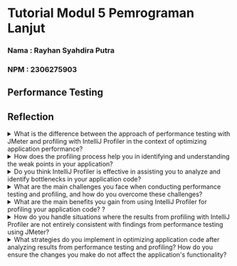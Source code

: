 # Tutorial Modul 5 Pemrograman Lanjut
### Nama   : Rayhan Syahdira Putra
### NPM    : 2306275903

## Performance Testing

## Reflection
<details> <summary>What is the difference between the approach of performance testing with JMeter and profiling with IntelliJ Profiler in the context of optimizing application performance?
</summary>
Pengujian performa dengan JMeter mensimulasikan beban pengguna dan mengukur waktu respons API atau halaman web, sedangkan IntelliJ Profiler fokus pada analisis tingkat kode untuk mengidentifikasi penggunaan CPU, memori, dan metode yang paling membebani sistem. Kombinasi keduanya memberikan optimasi performa dari sisi arsitektur dan implementasi kode.

</details> <details> <summary>How does the profiling process help you in identifying and understanding the weak points in your application?
</summary>
Profiling menunjukkan bagian kode mana yang paling banyak menggunakan resource, seperti metode yang memakan CPU tinggi atau terlalu banyak alokasi memori. Dengan data dari call tree, hot spots, dan thread analysis, pengembang dapat menemukan titik lemah yang perlu dioptimalkan.

</details> <details> <summary>Do you think IntelliJ Profiler is effective in assisting you to analyze and identify bottlenecks in your application code?</summary>
Ya, IntelliJ Profiler sangat efektif karena memberikan data real-time tentang jalur eksekusi kode, penggunaan CPU, dan alokasi memori. Dengan alat ini, pengembang bisa langsung menemukan bagian kode yang menyebabkan latensi atau konsumsi resource berlebihan.

</details> <details> <summary>What are the main challenges you face when conducting performance testing and profiling, and how do you overcome these challenges?</summary>
Tantangan utama adalah memastikan hasil pengukuran akurat dan menghindari kesalahan interpretasi data. Solusinya adalah melakukan pengujian berulang dengan skenario yang konsisten, menggunakan dataset yang cukup, serta memadukan alat analisis seperti JMeter dan IntelliJ Profiler.

</details> <details> <summary>What are the main benefits you gain from using IntelliJ Profiler for profiling your application code?
?</summary>
IntelliJ Profiler memberikan wawasan mendalam mengenai konsumsi CPU, alokasi memori, dan jalur eksekusi kode, sehingga pengembang dapat dengan cepat menemukan dan mengoptimalkan metode yang paling membebani sistem tanpa harus melakukan debugging manual.

</details> <details> <summary>How do you handle situations where the results from profiling with IntelliJ Profiler are not entirely consistent with findings from performance testing using JMeter?</summary>
Jika hasil dari IntelliJ Profiler tidak sesuai dengan temuan dari JMeter, periksa faktor seperti perbedaan beban, jumlah request, atau konfigurasi caching. Pastikan skenario pengujian seragam untuk mendapatkan hasil yang lebih akurat.

</details> <details> <summary>What strategies do you implement in optimizing application code after analyzing results from performance testing and profiling? How do you ensure the changes you make do not affect the application's functionality?
</summary>
Optimasi dilakukan dengan mengurangi operasi berlebihan, mempercepat query database, serta menerapkan caching atau parallel processing jika diperlukan. Untuk memastikan perubahan tidak merusak fungsionalitas, dilakukan regresi testing dan validasi dengan dataset nyata.

</details>
